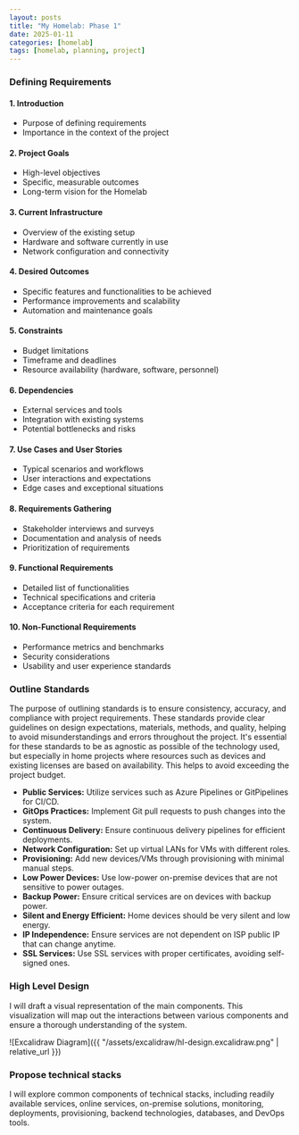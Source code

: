 ```yaml
---
layout: posts
title: "My Homelab: Phase 1"
date: 2025-01-11
categories: [homelab]
tags: [homelab, planning, project]
---
```


### Defining Requirements

#### 1. Introduction
- Purpose of defining requirements
- Importance in the context of the project

#### 2. Project Goals
- High-level objectives
- Specific, measurable outcomes
- Long-term vision for the Homelab

#### 3. Current Infrastructure
- Overview of the existing setup
- Hardware and software currently in use
- Network configuration and connectivity

#### 4. Desired Outcomes
- Specific features and functionalities to be achieved
- Performance improvements and scalability
- Automation and maintenance goals

#### 5. Constraints
- Budget limitations
- Timeframe and deadlines
- Resource availability (hardware, software, personnel)

#### 6. Dependencies
- External services and tools
- Integration with existing systems
- Potential bottlenecks and risks

#### 7. Use Cases and User Stories
- Typical scenarios and workflows
- User interactions and expectations
- Edge cases and exceptional situations

#### 8. Requirements Gathering
- Stakeholder interviews and surveys
- Documentation and analysis of needs
- Prioritization of requirements

#### 9. Functional Requirements
- Detailed list of functionalities
- Technical specifications and criteria
- Acceptance criteria for each requirement

#### 10. Non-Functional Requirements
- Performance metrics and benchmarks
- Security considerations
- Usability and user experience standards


### Outline Standards

The purpose of outlining standards is to ensure consistency, accuracy, and compliance with project requirements. These standards provide clear guidelines on design expectations, materials, methods, and quality, helping to avoid misunderstandings and errors throughout the project. It's essential for these standards to be as agnostic as possible of the technology used, but especially in home projects where resources such as devices and existing licenses are based on availability. This helps to avoid exceeding the project budget.


- **Public Services:** Utilize services such as Azure Pipelines or GitPipelines for CI/CD.
- **GitOps Practices:** Implement Git pull requests to push changes into the system.
- **Continuous Delivery:** Ensure continuous delivery pipelines for efficient deployments.
- **Network Configuration:** Set up virtual LANs for VMs with different roles.
- **Provisioning:** Add new devices/VMs through provisioning with minimal manual steps.
- **Low Power Devices:** Use low-power on-premise devices that are not sensitive to power outages.
- **Backup Power:** Ensure critical services are on devices with backup power.
- **Silent and Energy Efficient:** Home devices should be very silent and low energy.
- **IP Independence:** Ensure services are not dependent on ISP public IP that can change anytime.
- **SSL Services:** Use SSL services with proper certificates, avoiding self-signed ones.


### High Level Design
 I will draft a visual representation of the main components. This visualization will map out the interactions between various components and ensure a thorough understanding of the system.

![Excalidraw Diagram]({{ "/assets/excalidraw/hl-design.excalidraw.png" | relative_url }})

### Propose technical stacks
 I will explore common components of technical stacks, including readily available services, online services, on-premise solutions, monitoring, deployments, provisioning, backend technologies, databases, and DevOps tools.

 